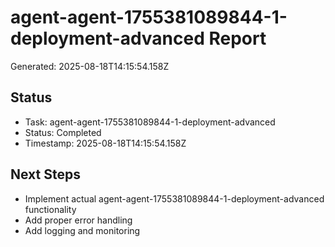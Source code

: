 # agent-agent-1755381089844-1-deployment-advanced Report

Generated: 2025-08-18T14:15:54.158Z

## Status
- Task: agent-agent-1755381089844-1-deployment-advanced
- Status: Completed
- Timestamp: 2025-08-18T14:15:54.158Z

## Next Steps
- Implement actual agent-agent-1755381089844-1-deployment-advanced functionality
- Add proper error handling
- Add logging and monitoring
